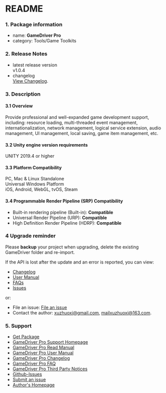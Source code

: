 # README

### 1. Package information
+ name: **GameDriver Pro**  
+ category: Tools/Game Toolkits  

### 2. Release Notes
+ latest release version  
  v1.0.4  
+ changelog  
  [View Changelog](https://www.xuzhuoxi.com/GameDriver-Docs/home/Home-CHANGELOG_en.html).  

### 3. Description

#### 3.1 Overview
Provide professional and well-expanded game development support, including: resource loading, multi-threaded event management, internationalization, network management, logical service extension, audio management, UI management, local saving, game item management, etc.  

#### 3.2 Unity engine version requirements
UNITY 2019.4 or higher  

#### 3.3 Platform Compatibility
PC, Mac & Linux Standalone  
Universal Windows Platform  
iOS, Android, WebGL, tvOS, Steam  

#### 3.4 Programmable Render Pipeline (SRP) Compatibility
+ Built-in rendering pipeline (Built-in): **Compatible**
+ Universal Render Pipeline (URP): **Compatible**
+ High Definition Render Pipeline (HDRP): **Compatible**

### 4 Upgrade reminder
Please **backup** your project when upgrading, delete the existing GameDriver folder and re-import.  

If the API is lost after the update and an error is reported, you can view:  
+ [Changelog](https://www.xuzhuoxi.com/GameDriver-Docs/home/Home-CHANGELOG_en.html)
+ [User Manual](https://www.xuzhuoxi.com/GameDriver-Docs/home/Home-Manual_en.html)
+ [FAQs](https://www.xuzhuoxi.com/GameDriver-Docs/home/Home-FAQs_en.html)
+ [Issues](https://github.com/xuzhuoxi/GameDriver-Docs/issues)

or:  
+ File an issue: [File an issue](https://github.com/xuzhuoxi/GameDriver-Docs/issues/new)
+ Contact the author: xuzhuoxi@gmail.com, mailxuzhuoxi@163.com.

### 5. Support
+ [Get Package](https://assetstore.unity.com/packages/slug/234202)
+ [GameDriver Pro Support Homepage](https://www.xuzhuoxi.com/GameDriver-Docs/)
+ [GameDriver Pro Read Manual](https://www.xuzhuoxi.com/GameDriver-Docs/home/Home-README_en.html)
+ [GameDriver Pro User Manual](https://www.xuzhuoxi.com/GameDriver-Docs/home/Home-Manual_en.html)
+ [GameDriver Pro Changelog](https://www.xuzhuoxi.com/GameDriver-Docs/home/Home-CHANGELOG_en.html)
+ [GameDriver Pro FAQ](https://www.xuzhuoxi.com/GameDriver-Docs/home/Home-FAQs_en.html)
+ [GameDriver Pro Third Party Notices](https://www.xuzhuoxi.com/GameDriver-Docs/home/Home-ThirdPartyNotices_en.html)
+ [Github-Issues](https://github.com/xuzhuoxi/GameDriver-Docs/issues)
+ [Submit an issue](https://github.com/xuzhuoxi/GameDriver-Docs/issues/new)
+ [Author's Homepage](https://www.xuzhuoxi.com/)